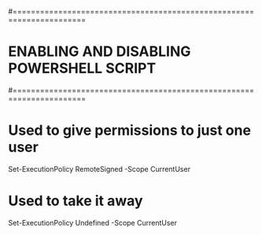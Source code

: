 #======================================================================
# ENABLING AND DISABLING POWERSHELL SCRIPT
#======================================================================
# Used to give permissions to just one user
Set-ExecutionPolicy RemoteSigned -Scope CurrentUser 
# Used to take it away
Set-ExecutionPolicy Undefined -Scope CurrentUser 